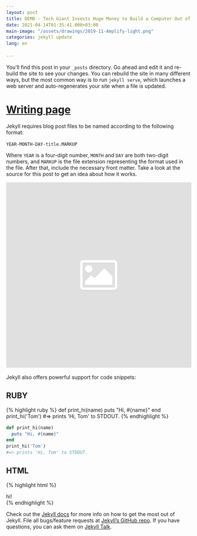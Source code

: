 ```yaml
---
layout: post
title: DEMO - Tech Giant Invests Huge Money to Build a Computer Out of Science Fiction
date: 2021-04-14T01:35:41.000+03:00
main-image: "/assets/drawings/2019-11-Amplify-light.png"
categories: jekyll update
lang: en

---
```

You’ll find this post in your `_posts` directory. Go ahead and edit it and re-build the site to see your changes. You can rebuild the site in many different ways, but the most common way is to run `jekyll serve`, which launches a web server and auto-regenerates your site when a file is updated.

# [Writing page](/writing)

Jekyll requires blog post files to be named according to the following format:

`YEAR-MONTH-DAY-title.MARKUP`

Where `YEAR` is a four-digit number, `MONTH` and `DAY` are both two-digit numbers, and `MARKUP` is the file extension representing the format used in the file. After that, include the necessary front matter. Take a look at the source for this post to get an idea about how it works.

![](/assets/placeholder.png)

Jekyll also offers powerful support for code snippets:

## RUBY

{% highlight ruby %}
def print_hi(name)
  puts "Hi, #{name}"
end
print_hi('Tom')
#=> prints 'Hi, Tom' to STDOUT.
{% endhighlight %}

```ruby 
def print_hi(name)
  puts "Hi, #{name}"
end
print_hi('Tom')
#=> prints 'Hi, Tom' to STDOUT.
```


## HTML
{% highlight html %}
<div>hi!</div>
{% endhighlight %}



Check out the [Jekyll docs][jekyll-docs] for more info on how to get the most out of Jekyll. File all bugs/feature requests at [Jekyll’s GitHub repo][jekyll-gh]. If you have questions, you can ask them on [Jekyll Talk][jekyll-talk].

[jekyll-docs]: https://jekyllrb.com/docs/home
[jekyll-gh]:   https://github.com/jekyll/jekyll
[jekyll-talk]: https://talk.jekyllrb.com/